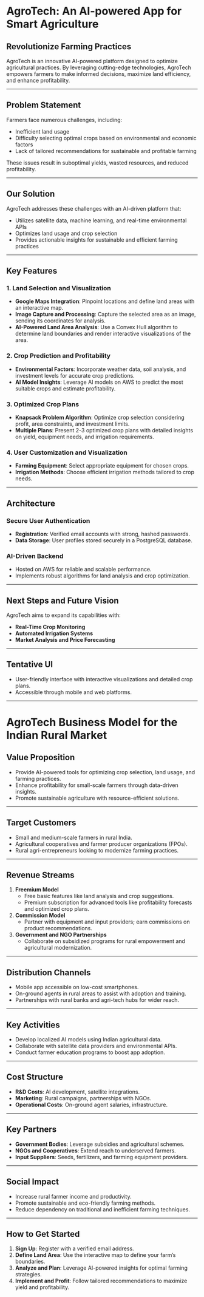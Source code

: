 # AgroTech: An AI-powered App for Smart Agriculture

## Revolutionize Farming Practices
AgroTech is an innovative AI-powered platform designed to optimize agricultural practices. By leveraging cutting-edge technologies, AgroTech empowers farmers to make informed decisions, maximize land efficiency, and enhance profitability.

---

## Problem Statement
Farmers face numerous challenges, including:
- Inefficient land usage
- Difficulty selecting optimal crops based on environmental and economic factors
- Lack of tailored recommendations for sustainable and profitable farming

These issues result in suboptimal yields, wasted resources, and reduced profitability.

---

## Our Solution
AgroTech addresses these challenges with an AI-driven platform that:
- Utilizes satellite data, machine learning, and real-time environmental APIs
- Optimizes land usage and crop selection
- Provides actionable insights for sustainable and efficient farming practices

---

## Key Features
### 1. **Land Selection and Visualization**
- **Google Maps Integration**: Pinpoint locations and define land areas with an interactive map.
- **Image Capture and Processing**: Capture the selected area as an image, sending its coordinates for analysis.
- **AI-Powered Land Area Analysis**: Use a Convex Hull algorithm to determine land boundaries and render interactive visualizations of the area.

### 2. **Crop Prediction and Profitability**
- **Environmental Factors**: Incorporate weather data, soil analysis, and investment levels for accurate crop predictions.
- **AI Model Insights**: Leverage AI models on AWS to predict the most suitable crops and estimate profitability.

### 3. **Optimized Crop Plans**
- **Knapsack Problem Algorithm**: Optimize crop selection considering profit, area constraints, and investment limits.
- **Multiple Plans**: Present 2-3 optimized crop plans with detailed insights on yield, equipment needs, and irrigation requirements.

### 4. **User Customization and Visualization**
- **Farming Equipment**: Select appropriate equipment for chosen crops.
- **Irrigation Methods**: Choose efficient irrigation methods tailored to crop needs.

---

## Architecture
### **Secure User Authentication**
- **Registration**: Verified email accounts with strong, hashed passwords.
- **Data Storage**: User profiles stored securely in a PostgreSQL database.

### **AI-Driven Backend**
- Hosted on AWS for reliable and scalable performance.
- Implements robust algorithms for land analysis and crop optimization.

---

## Next Steps and Future Vision
AgroTech aims to expand its capabilities with:
- **Real-Time Crop Monitoring**
- **Automated Irrigation Systems**
- **Market Analysis and Price Forecasting**

---

## Tentative UI
- User-friendly interface with interactive visualizations and detailed crop plans.
- Accessible through mobile and web platforms.


---

# AgroTech Business Model for the Indian Rural Market

## Value Proposition
- Provide AI-powered tools for optimizing crop selection, land usage, and farming practices.
- Enhance profitability for small-scale farmers through data-driven insights.
- Promote sustainable agriculture with resource-efficient solutions.

---

## Target Customers
- Small and medium-scale farmers in rural India.
- Agricultural cooperatives and farmer producer organizations (FPOs).
- Rural agri-entrepreneurs looking to modernize farming practices.

---

## Revenue Streams
1. **Freemium Model**
   - Free basic features like land analysis and crop suggestions.
   - Premium subscription for advanced tools like profitability forecasts and optimized crop plans.
2. **Commission Model**
   - Partner with equipment and input providers; earn commissions on product recommendations.
3. **Government and NGO Partnerships**
   - Collaborate on subsidized programs for rural empowerment and agricultural modernization.

---

## Distribution Channels
- Mobile app accessible on low-cost smartphones.
- On-ground agents in rural areas to assist with adoption and training.
- Partnerships with rural banks and agri-tech hubs for wider reach.

---

## Key Activities
- Develop localized AI models using Indian agricultural data.
- Collaborate with satellite data providers and environmental APIs.
- Conduct farmer education programs to boost app adoption.

---

## Cost Structure
- **R&D Costs**: AI development, satellite integrations.
- **Marketing**: Rural campaigns, partnerships with NGOs.
- **Operational Costs**: On-ground agent salaries, infrastructure.

---

## Key Partners
- **Government Bodies**: Leverage subsidies and agricultural schemes.
- **NGOs and Cooperatives**: Extend reach to underserved farmers.
- **Input Suppliers**: Seeds, fertilizers, and farming equipment providers.

---

## Social Impact
- Increase rural farmer income and productivity.
- Promote sustainable and eco-friendly farming methods.
- Reduce dependency on traditional and inefficient farming techniques.


---

## How to Get Started
1. **Sign Up**: Register with a verified email address.
2. **Define Land Area**: Use the interactive map to define your farm’s boundaries.
3. **Analyze and Plan**: Leverage AI-powered insights for optimal farming strategies.
4. **Implement and Profit**: Follow tailored recommendations to maximize yield and profitability.

